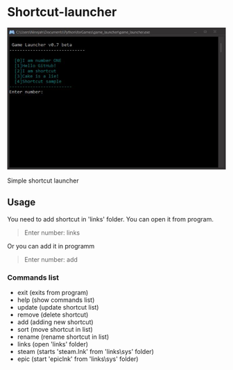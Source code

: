 # Shortcut-launcher

![Banner](https://github.com/Ninnjah/Shortcut-launcher/blob/master/banner.jpg)

Simple shortcut launcher

## Usage
You need to add shortcut in 'links' folder. You can open it from program.
> Enter number: links

Or you can add it in programm
> Enter number: add

### Commands list
- exit (exits from program)
- help (show commands list)
- update (update shortcut list)
- remove (delete shortcut)
- add (adding new shortcut)
- sort (move shortcut in list)
- rename (rename shortcut in list)
- links (open 'links' folder)
- steam (starts 'steam.lnk' from 'links\sys' folder)
- epic (start 'epiclnk' from 'links\sys' folder)
